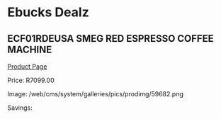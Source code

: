 
# Ebucks Dealz
## ECF01RDEUSA SMEG RED ESPRESSO COFFEE MACHINE
[Product Page](https://www.ebucks.com/web/shop/productSelected.do?prodId=1158931407&catId=704984897)

Price: R7099.00

Image: /web/cms/system/galleries/pics/prodimg/59682.png

Savings: 


	